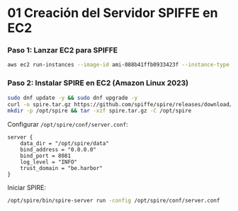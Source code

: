 # **01 Creación del Servidor SPIFFE en EC2**

### **Paso 1: Lanzar EC2 para SPIFFE**

```sh
aws ec2 run-instances --image-id ami-088b41ffb0933423f --instance-type t3.medium --subnet-id <SubnetId> --security-group-ids <SecurityGroupId> --key-name my-key --tag-specifications 'ResourceType=instance,Tags=[{Key=Name,Value=SpireServer}]'  --user-data file://ssm-script.sh

```

### **Paso 2: Instalar SPIRE en EC2 (Amazon Linux 2023)**

```sh
sudo dnf update -y && sudo dnf upgrade -y
curl -o spire.tar.gz https://github.com/spiffe/spire/releases/download/v1.11.1/spire-1.11.1-linux-amd64-musl.tar.gz
mkdir -p /opt/spire && tar -xzf spire.tar.gz -C /opt/spire
```

Configurar `/opt/spire/conf/server.conf`:

```hcl
server {
    data_dir = "/opt/spire/data"
    bind_address = "0.0.0.0"
    bind_port = 8081
    log_level = "INFO"
    trust_domain = "be.harbor"
}
```

Iniciar SPIRE:

```sh
/opt/spire/bin/spire-server run -config /opt/spire/conf/server.conf
```
